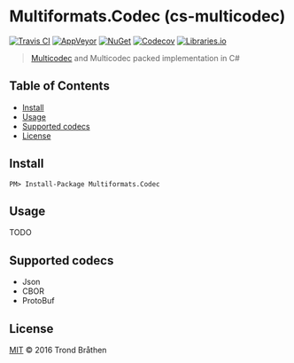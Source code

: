 # Multiformats.Codec (cs-multicodec)

[![Travis CI](https://img.shields.io/travis/tabrath/cs-multicodec.svg?style=flat-square&branch=master)](https://travis-ci.org/tabrath/cs-multicodec)
[![AppVeyor](https://img.shields.io/appveyor/ci/tabrath/cs-multicodec/master.svg?style=flat-square)](https://ci.appveyor.com/project/tabrath/cs-multicodec)
[![NuGet](https://buildstats.info/nuget/Multiformats.Codec)](https://www.nuget.org/packages/Multiformats.Codec/)
[![Codecov](https://img.shields.io/codecov/c/github/tabrath/cs-multicodec/master.svg?style=flat-square)](https://codecov.io/gh/tabrath/cs-multicodec)
[![Libraries.io](https://img.shields.io/librariesio/github/tabrath/cs-multicodec.svg?style=flat-square)](https://libraries.io/github/tabrath/cs-multicodec)

> [Multicodec](https://github.com/multiformats/multicodec) and Multicodec packed implementation in C#

## Table of Contents

- [Install](#install)
- [Usage](#usage)
- [Supported codecs](#supported-codecs)
- [License](#license)

## Install

    PM> Install-Package Multiformats.Codec

## Usage

TODO

## Supported codecs

- Json
- CBOR
- ProtoBuf

## License

[MIT](LICENSE) © 2016 Trond Bråthen
